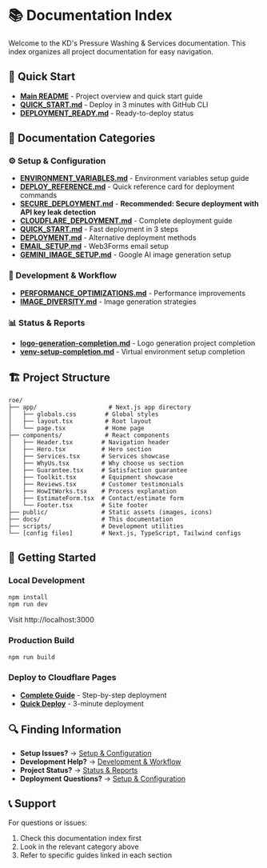 # 📚 Documentation Index

Welcome to the KD's Pressure Washing & Services documentation. This index organizes all project documentation for easy navigation.

## 🚀 Quick Start

- **[Main README](../README.md)** - Project overview and quick start guide
- **[QUICK_START.md](setup/QUICK_START.md)** - Deploy in 3 minutes with GitHub CLI
- **[DEPLOYMENT_READY.md](setup/DEPLOYMENT_READY.md)** - Ready-to-deploy status

## 📁 Documentation Categories

### ⚙️ Setup & Configuration
- **[ENVIRONMENT_VARIABLES.md](setup/ENVIRONMENT_VARIABLES.md)** - Environment variables setup guide
- **[DEPLOY_REFERENCE.md](deployment/DEPLOY_REFERENCE.md)** - Quick reference card for deployment commands
- **[SECURE_DEPLOYMENT.md](deployment/SECURE_DEPLOYMENT.md)** - **Recommended: Secure deployment with API key leak detection**
- **[CLOUDFLARE_DEPLOYMENT.md](deployment/CLOUDFLARE_DEPLOYMENT.md)** - Complete deployment guide
- **[QUICK_START.md](setup/QUICK_START.md)** - Fast deployment in 3 steps
- **[DEPLOYMENT.md](setup/DEPLOYMENT.md)** - Alternative deployment methods
- **[EMAIL_SETUP.md](setup/EMAIL_SETUP.md)** - Web3Forms email setup
- **[GEMINI_IMAGE_SETUP.md](guides/GEMINI_IMAGE_SETUP.md)** - Google AI image generation setup

### 🔧 Development & Workflow
- **[PERFORMANCE_OPTIMIZATIONS.md](development/PERFORMANCE_OPTIMIZATIONS.md)** - Performance improvements
- **[IMAGE_DIVERSITY.md](guides/IMAGE_DIVERSITY.md)** - Image generation strategies

### 📊 Status & Reports
- **[logo-generation-completion.md](status/logo-generation-completion.md)** - Logo generation project completion
- **[venv-setup-completion.md](status/venv-setup-completion.md)** - Virtual environment setup completion

## 🏗️ Project Structure

```
roe/
├── app/                    # Next.js app directory
│   ├── globals.css        # Global styles
│   ├── layout.tsx         # Root layout
│   └── page.tsx           # Home page
├── components/            # React components
│   ├── Header.tsx        # Navigation header
│   ├── Hero.tsx          # Hero section
│   ├── Services.tsx      # Services showcase
│   ├── WhyUs.tsx         # Why choose us section
│   ├── Guarantee.tsx     # Satisfaction guarantee
│   ├── Toolkit.tsx       # Equipment showcase
│   ├── Reviews.tsx       # Customer testimonials
│   ├── HowItWorks.tsx    # Process explanation
│   ├── EstimateForm.tsx  # Contact/estimate form
│   └── Footer.tsx        # Site footer
├── public/               # Static assets (images, icons)
├── docs/                 # This documentation
├── scripts/              # Development utilities
└── [config files]        # Next.js, TypeScript, Tailwind configs
```

## 🚀 Getting Started

### Local Development
```bash
npm install
npm run dev
```
Visit http://localhost:3000

### Production Build
```bash
npm run build
```

### Deploy to Cloudflare Pages
- **[Complete Guide](deployment/CLOUDFLARE_DEPLOYMENT.md)** - Step-by-step deployment
- **[Quick Deploy](setup/QUICK_START.md)** - 3-minute deployment

## 🔍 Finding Information

- **Setup Issues?** → [Setup & Configuration](#️-setup--configuration)
- **Development Help?** → [Development & Workflow](#️-development--workflow)
- **Project Status?** → [Status & Reports](#️-status--reports)
- **Deployment Questions?** → [Setup & Configuration](#️-setup--configuration)

## 📞 Support

For questions or issues:
1. Check this documentation index first
2. Look in the relevant category above
3. Refer to specific guides linked in each section

